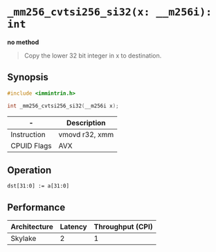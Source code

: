 `_mm256_cvtsi256_si32(x: __m256i): int`
=======================================

__no method__

> Copy the lower 32 bit integer in x to destination.

## Synopsis

```c
#include <immintrin.h>

int _mm256_cvtsi256_si32(__m256i x);
```

| -           | Description    |
| ----------- | -------------- |
| Instruction | vmovd r32, xmm |
| CPUID Flags | AVX            |

## Operation

```
dst[31:0] := a[31:0]
```

## Performance

| Architecture | Latency | Throughput (CPI) |
| ------------ | ------- | ---------------- |
| Skylake      | 2       | 1                |
